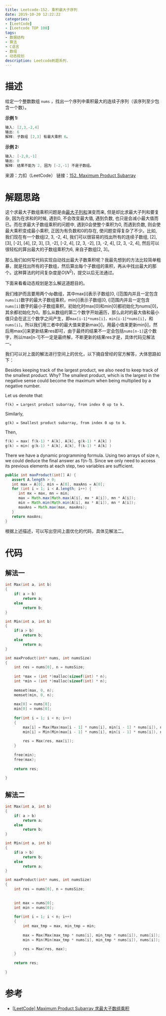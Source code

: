 ```yaml
---
title: Leetcode-152. 乘积最大子序列
date: 2019-10-20 12:22:22
categories:
- [LeetCode]
- [Leetcode TOP 100]
tags:
- 数据结构
- 算法
- C语言
- 数组
- 动态规划 
description: Leetcode刷题系列.
---
```

# 描述

给定一个整数数组 `nums` ，找出一个序列中乘积最大的连续子序列（该序列至少包含一个数）。

**示例 1:**

```c
输入: [2,3,-2,4]
输出: 6
解释: 子数组 [2,3] 有最大乘积 6。
```

**示例 2:**

```c
输入: [-2,0,-1]
输出: 0
解释: 结果不能为 2, 因为 [-2,-1] 不是子数组。
```

来源：力扣（LeetCode）
链接：[152. Maximum Product Subarray](https://leetcode-cn.com/problems/maximum-product-subarray)

# 解题思路

这个求最大子数组乘积问题是由[最大子列和](http://datacruiser.io/2019/08/29/Leetcode-Tencent-50-Task18-2-53-Maximum-Subarray/)演变而来, 但是却比求最大子列和要复杂, 因为在求和的时候, 遇到0, 不会改变最大值, 遇到负数, 也只是会减小最大值而已。而在求最大子数组乘积的问题中, 遇到0会使整个乘积为0, 而遇到负数, 则会使最大乘积变成最小乘积, 正因为有负数和0的存在, 使问题变得复杂了不少。比如, 我们现在有一个数组[2, 3, -2, 4], 我们可以很容易的找出所有的连续子数组, [2], [3], [-2], [4], [2, 3], [3, -2], [-2, 4], [2, 3, -2], [3, -2, 4], [2, 3, -2, 4], 然后可以很轻松的算出最大的子数组乘积为6, 来自子数组[2, 3]。

那么我们如何写代码实现自动找出最大子数乘积呢？我最先想到的方法比较简单粗暴，就是找出所有的子数组，然后算出每个子数组的乘积，再从中找出最大的那个。这种算法的时间复杂度是$O(N^2)$，提交以后无法通过。

下面来看看动态规划是怎么解这道题目的。

我们维护而且要用两个dp数组，其中max[i]表示子数组[0, i]范围内并且一定包含`nums[i]`数字的最大子数组乘积，min[i]表示子数组[0, i]范围内并且一定包含`nums[i]`数字的最小子数组乘积，初始化时max[0]和min[0]都初始化为nums[0]，其余都初始化为0。那么从数组的第二个数字开始遍历，那么此时的最大值和最小值只会在这三个数字之间产生，即`max[i-1]*nums[i]，min[i-1]*nums[i]`，和`nums[i]`。所以我们用三者中的最大值来更新max[i]，用最小值来更新min[i]，然后用max[i]来更新结果res即可，由于最终的结果不一定会包括`nums[n-1]`这个数字，所以max[n-1]不一定是最终解，不断更新的结果res才是，具体代码见解法一。

我们可以对上面的解法进行空间上的优化，以下摘自曾经的官方解答，大体思路如下：

Besides keeping track of the largest product, we also need to keep track of the smallest product. Why? The smallest product, which is the largest in the negative sense could become the maximum when being multiplied by a negative number.

Let us denote that:

`f(k) = Largest product subarray, from index 0 up to k.`
 

Similarly,

`g(k) = Smallest product subarray, from index 0 up to k.`
 

Then,

```c
f(k) = max( f(k-1) * A[k], A[k], g(k-1) * A[k] )
g(k) = min( g(k-1) * A[k], A[k], f(k-1) * A[k] )
``` 


There we have a dynamic programming formula. Using two arrays of size n, we could deduce the final answer as f(n-1). Since we only need to access its previous elements at each step, two variables are sufficient.

```java
public int maxProduct(int[] A) {
   assert A.length > 0;
   int max = A[0], min = A[0], maxAns = A[0];
   for (int i = 1; i < A.length; i++) {
      int mx = max, mn = min;
      max = Math.max(Math.max(A[i], mx * A[i]), mn * A[i]);
      min = Math.min(Math.min(A[i], mx * A[i]), mn * A[i]);
      maxAns = Math.max(max, maxAns);
   }
   return maxAns;
}
```

根据上述描述，可以写出空间上面优化的代码，具体见解法二。


# 代码

## 解法一

```c
int Max(int a, int b)
{
    if( a > b)
        return a;
    else
        return b;
}

int Min(int a, int b)
{
    if(a > b)
        return b;
    else
        return a;
}

int maxProduct(int* nums, int numsSize)
{
    int res = nums[0], n = numsSize;
    
    int *max = (int *)malloc(sizeof(int) * n);
    int *min = (int *)malloc(sizeof(int) * n);
    
    memset(max, 0, n);
    memset(min, 0, n);
    
    max[0] = nums[0];
    min[0] = nums[0];
    
    for(int i = 1; i < n; i++)
    {
        max[i] = Max(Max(max[i - 1] * nums[i], min[i - 1] * nums[i]), nums[i]);
        min[i] = Min(Min(max[i - 1] * nums[i], min[i - 1] * nums[i]), nums[i]);
        
        res = Max(res, max[i]);
    }
    
    free(min);
    free(max);
    
    return res;
    
}
```

## 解法二

```c
int Max(int a, int b)
{
    if( a > b)
        return a;
    else
        return b;
}

int Min(int a, int b)
{
    if(a > b)
        return b;
    else
        return a;
}

int maxProduct(int* nums, int numsSize)
{
    int res = nums[0], n = numsSize;
    
    
    int max = nums[0];
    int min = nums[0];
    
    for(int i = 1; i < n; i++)
    {
        int max_tmp = max, min_tmp = min;
        
        max = Max(Max(max_tmp * nums[i], min_tmp * nums[i]), nums[i]);
        min = Min(Min(max_tmp * nums[i], min_tmp * nums[i]), nums[i]);
        
        res = Max(res, max);
    }
    
    return res;
    
}
```

# 参考

- [[LeetCode] Maximum Product Subarray 求最大子数组乘积](https://www.cnblogs.com/grandyang/p/4028713.html)


